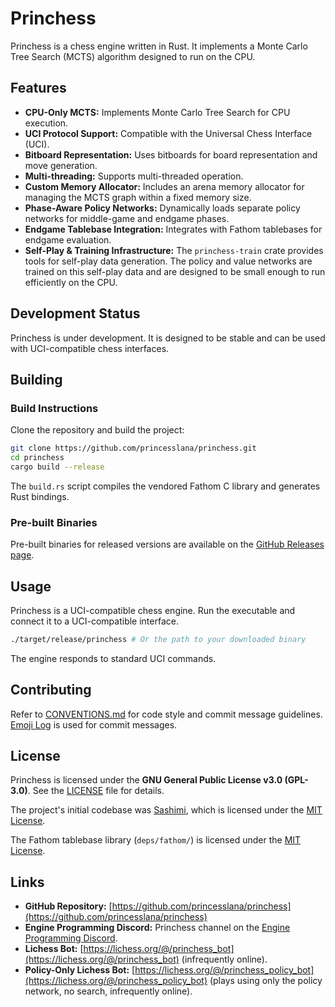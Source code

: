 # Princhess

Princhess is a chess engine written in Rust. It implements a Monte Carlo Tree Search (MCTS) algorithm designed to run on the CPU.

## Features

*   **CPU-Only MCTS:** Implements Monte Carlo Tree Search for CPU execution.
*   **UCI Protocol Support:** Compatible with the Universal Chess Interface (UCI).
*   **Bitboard Representation:** Uses bitboards for board representation and move generation.
*   **Multi-threading:** Supports multi-threaded operation.
*   **Custom Memory Allocator:** Includes an arena memory allocator for managing the MCTS graph within a fixed memory size.
*   **Phase-Aware Policy Networks:** Dynamically loads separate policy networks for middle-game and endgame phases.
*   **Endgame Tablebase Integration:** Integrates with Fathom tablebases for endgame evaluation.
*   **Self-Play & Training Infrastructure:** The `princhess-train` crate provides tools for self-play data generation. The policy and value networks are trained on this self-play data and are designed to be small enough to run efficiently on the CPU.

## Development Status

Princhess is under development. It is designed to be stable and can be used with UCI-compatible chess interfaces.

## Building

### Build Instructions

Clone the repository and build the project:

```bash
git clone https://github.com/princesslana/princhess.git
cd princhess
cargo build --release
```

The `build.rs` script compiles the vendored Fathom C library and generates Rust bindings.

### Pre-built Binaries

Pre-built binaries for released versions are available on the [GitHub Releases page](https://github.com/princesslana/princhess/releases).

## Usage

Princhess is a UCI-compatible chess engine. Run the executable and connect it to a UCI-compatible interface.

```bash
./target/release/princhess # Or the path to your downloaded binary
```

The engine responds to standard UCI commands.

## Contributing

Refer to [CONVENTIONS.md](CONVENTIONS.md) for code style and commit message guidelines.
[Emoji Log](https://github.com/ahmadawais/Emoji-Log) is used for commit messages.

## License

Princhess is licensed under the **GNU General Public License v3.0 (GPL-3.0)**. See the [LICENSE](LICENSE) file for details.

The project's initial codebase was [Sashimi](https://github.com/zxqfl/sashimi), which is licensed under the [MIT License](LICENSE.sashimi).

The Fathom tablebase library (`deps/fathom/`) is licensed under the [MIT License](LICENSE.fathom).

## Links

*   **GitHub Repository:** [https://github.com/princesslana/princhess](https://github.com/princesslana/princhess)
*   **Engine Programming Discord:** Princhess channel on the [Engine Programming Discord](https://discord.gg/YctB2p4).
*   **Lichess Bot:** [https://lichess.org/@/princhess_bot](https://lichess.org/@/princhess_bot) (infrequently online).
*   **Policy-Only Lichess Bot:** [https://lichess.org/@/princhess_policy_bot](https://lichess.org/@/princhess_policy_bot) (plays using only the policy network, no search, infrequently online).
